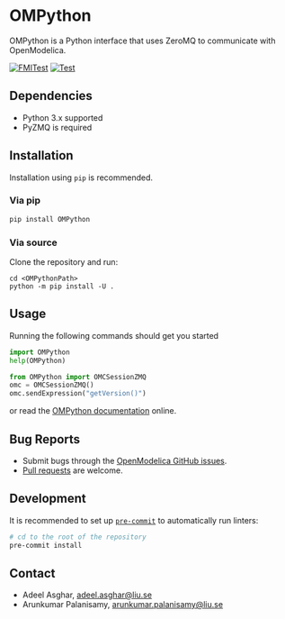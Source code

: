 # OMPython

OMPython is a Python interface that uses ZeroMQ to
communicate with OpenModelica.

[![FMITest](https://github.com/OpenModelica/OMPython/actions/workflows/FMITest.yml/badge.svg)](https://github.com/OpenModelica/OMPython/actions/workflows/FMITest.yml)
[![Test](https://github.com/OpenModelica/OMPython/actions/workflows/Test.yml/badge.svg)](https://github.com/OpenModelica/OMPython/actions/workflows/Test.yml)

## Dependencies

-   Python 3.x supported
-   PyZMQ is required

## Installation

Installation using `pip` is recommended.

### Via pip

```bash
pip install OMPython
```

### Via source

Clone the repository and run:

```
cd <OMPythonPath>
python -m pip install -U .
```

## Usage

Running the following commands should get you started

```python
import OMPython
help(OMPython)
```

```python
from OMPython import OMCSessionZMQ
omc = OMCSessionZMQ()
omc.sendExpression("getVersion()")
```

or read the [OMPython documentation](https://openmodelica.org/doc/OpenModelicaUsersGuide/latest/ompython.html)
online.

## Bug Reports

  - Submit bugs through the [OpenModelica GitHub issues](https://github.com/OpenModelica/OMPython/issues/new).
  - [Pull requests](https://github.com/OpenModelica/OMPython/pulls) are welcome.


## Development
It is recommended to set up [`pre-commit`](https://pre-commit.com/) to
automatically run linters:
```sh
# cd to the root of the repository
pre-commit install
```

## Contact

  - Adeel Asghar, <adeel.asghar@liu.se>
  - Arunkumar Palanisamy, <arunkumar.palanisamy@liu.se>
